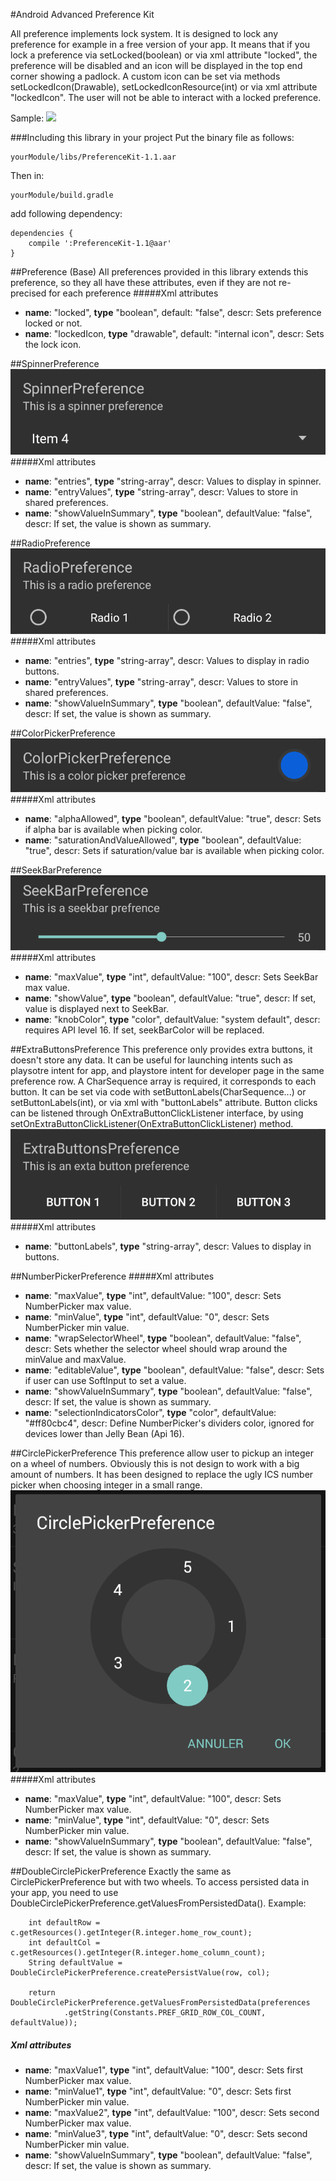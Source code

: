 #Android Advanced Preference Kit

All preference implements lock system. It is designed to lock any preference for example in a free version of your app. It
means that if you lock a preference via setLocked(boolean) or via xml attribute "locked", the preference will be disabled
and an icon will be displayed in the top end corner showing a padlock. A custom icon can be set via methods
setLockedIcon(Drawable), setLockedIconResource(int) or via xml attribute "lockedIcon". The user will not be able to interact
with a locked preference.

Sample:
[<img src="https://developer.android.com/images/brand/en_app_rgb_wo_60.png">](https://play.google.com/store/apps/details?id=com.majeur.preferencekit.sample)

###Including this library in your project
Put the binary file as follows:

	yourModule/libs/PreferenceKit-1.1.aar
Then in:

	yourModule/build.gradle

add following dependency:

	dependencies {
	    compile ':PreferenceKit-1.1@aar'
	}

##Preference (Base)
All preferences provided in this library extends this preference, so they all have these attributes, even if they are not re-precised for each preference
#####Xml attributes
 - **name**: "locked", **type** "boolean", default: "false", descr: Sets preference locked or not.
 - **name**: "lockedIcon, **type** "drawable", default: "internal icon", descr: Sets the lock icon.

##SpinnerPreference
![alt tag](https://raw.githubusercontent.com/MajeurAndroid/PreferenceKit/master/web_res/Spinner.png)
#####Xml attributes
 - **name**: "entries", **type** "string-array", descr: Values to display in spinner.
 - **name**: "entryValues", **type** "string-array", descr: Values to store in shared preferences.
 - **name**: "showValueInSummary", **type** "boolean", defaultValue: "false", descr: If set, the value is shown as summary.

##RadioPreference
![alt tag](https://raw.githubusercontent.com/MajeurAndroid/PreferenceKit/master/web_res/Radio.png)
#####Xml attributes
 - **name**: "entries", **type** "string-array", descr: Values to display in radio buttons.
 - **name**: "entryValues", **type** "string-array", descr: Values to store in shared preferences.
 - **name**: "showValueInSummary", **type** "boolean", defaultValue: "false", descr: If set, the value is shown as summary.

##ColorPickerPreference
![alt tag](https://raw.githubusercontent.com/MajeurAndroid/PreferenceKit/master/web_res/ColorPicker.png)
#####Xml attributes
 - **name**: "alphaAllowed", **type** "boolean", defaultValue: "true", descr: Sets if alpha bar is available when picking color.
 - **name**: "saturationAndValueAllowed", **type** "boolean", defaultValue: "true", descr: Sets if saturation/value bar is available when picking color.

##SeekBarPreference
![alt tag](https://raw.githubusercontent.com/MajeurAndroid/PreferenceKit/master/web_res/SeekBar.png)
#####Xml attributes
 - **name**: "maxValue", **type** "int", defaultValue: "100", descr: Sets SeekBar max value.
 - **name**: "showValue", **type** "boolean", defaultValue: "true", descr: If set, value is displayed next to SeekBar.
 - **name**: "knobColor", **type** "color", defaultValue: "system default", descr: requires API level 16. If set, seekBarColor will be replaced.

##ExtraButtonsPreference
This preference only provides extra buttons, it doesn't store any data. It can be useful for launching intents such as playsotre
intent for app, and playstore intent for developer page in the same preference row. A CharSequence array is required, it corresponds to each button. It can be set via
code with setButtonLabels(CharSequence...) or setButtonLabels(int), or via xml with "buttonLabels" attribute. Button clicks can be
listened through OnExtraButtonClickListener interface, by using setOnExtraButtonClickListener(OnExtraButtonClickListener) method.
![alt tag](https://raw.githubusercontent.com/MajeurAndroid/PreferenceKit/master/web_res/Extrabuttons.png)
#####Xml attributes
 - **name**: "buttonLabels", **type** "string-array", descr: Values to display in buttons.

##NumberPickerPreference
#####Xml attributes
 - **name**: "maxValue", **type** "int", defaultValue: "100", descr: Sets NumberPicker max value.
 - **name**: "minValue", **type** "int", defaultValue: "0", descr: Sets NumberPicker min value.
 - **name**: "wrapSelectorWheel", **type** "boolean", defaultValue: "false", descr: Sets whether the selector wheel should wrap around the minValue and maxValue.
 - **name**: "editableValue", **type** "boolean", defaultValue: "false", descr: Sets if user can use SoftInput to set a value.
 - **name**: "showValueInSummary", **type** "boolean", defaultValue: "false", descr: If set, the value is shown as summary.
 - **name**: "selectionIndicatorsColor", **type** "color", defaultValue: "#ff80cbc4", descr: Define NumberPicker's dividers color, ignored for devices lower than Jelly Bean (Api 16).

##CirclePickerPreference
This preference allow user to pickup an integer on a wheel of numbers. Obviously this is not design to work with a big amount of numbers.
It has been designed to replace the ugly ICS number picker when choosing integer in a small range.
![alt tag](https://raw.githubusercontent.com/MajeurAndroid/PreferenceKit/master/web_res/CirclePicker.png)
#####Xml attributes
  - **name**: "maxValue", **type** "int", defaultValue: "100", descr: Sets NumberPicker max value.
  - **name**: "minValue", **type** "int", defaultValue: "0", descr: Sets NumberPicker min value.
  - **name**: "showValueInSummary", **type** "boolean", defaultValue: "false", descr: If set, the value is shown as summary.
  
##DoubleCirclePickerPreference
Exactly the same as CirclePickerPreference but with two wheels. 
To access persisted data in your app, you need to use DoubleCirclePickerPreference.getValuesFromPersistedData().
Example:
        
        int defaultRow = c.getResources().getInteger(R.integer.home_row_count);
        int defaultCol = c.getResources().getInteger(R.integer.home_column_count);
        String defaultValue = DoubleCirclePickerPreference.createPersistValue(row, col);
        
        return DoubleCirclePickerPreference.getValuesFromPersistedData(preferences
                .getString(Constants.PREF_GRID_ROW_COL_COUNT, defaultValue));
            
##### Xml attributes
  - **name**: "maxValue1", **type** "int", defaultValue: "100", descr: Sets first NumberPicker max value.
  - **name**: "minValue1", **type** "int", defaultValue: "0", descr: Sets first NumberPicker min value.
  - **name**: "maxValue2", **type** "int", defaultValue: "100", descr: Sets second NumberPicker max value.
  - **name**: "minValue3", **type** "int", defaultValue: "0", descr: Sets second NumberPicker min value.
  - **name**: "showValueInSummary", **type** "boolean", defaultValue: "false", descr: If set, the value is shown as summary.